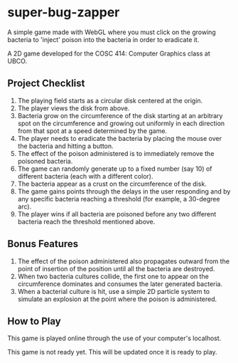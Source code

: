# super-bug-zapper
A simple game made with WebGL where you must click on the growing bacteria to 'inject' poison into the bacteria in order to eradicate it.

A 2D game developed for the COSC 414: Computer Graphics class at UBCO.

## Project Checklist

1. The playing field starts as a circular disk centered at the origin.
2. The player views the disk from above.
3. Bacteria grow on the circumference of the disk starting at an arbitrary spot on the
circumference and growing out uniformly in each direction from that spot at a speed
determined by the game.
4. The player needs to eradicate the bacteria by placing the mouse over the bacteria and
hitting a button.
5. The effect of the poison administered is to immediately remove the poisoned bacteria.
6. The game can randomly generate up to a fixed number (say 10) of different bacteria
(each with a different color).
7. The bacteria appear as a crust on the circumference of the disk.
8. The game gains points through the delays in the user responding and by any specific
bacteria reaching a threshold (for example, a 30-degree arc).
9. The player wins if all bacteria are poisoned before any two different bacteria reach the
threshold mentioned above.

## Bonus Features

1. The effect of the poison administered also propagates outward from the point of insertion of the position until all the bacteria are destroyed.
2. When two bacteria cultures collide, the first one to appear on the circumference dominates and consumes the later generated bacteria.
3. When a bacterial culture is hit, use a simple 2D particle system to simulate an explosion at the point where the poison is administered.

## How to Play

This game is played online through the use of your computer's localhost.

This game is not ready yet. This will be updated once it is ready to play.